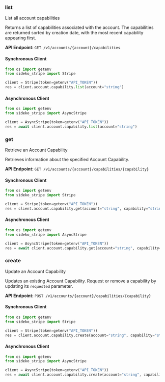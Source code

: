 
### list <a name="list"></a>
List all account capabilities

<p>Returns a list of capabilities associated with the account. The capabilities are returned sorted by creation date, with the most recent capability appearing first.</p>

**API Endpoint**: `GET /v1/accounts/{account}/capabilities`

#### Synchronous Client

```python
from os import getenv
from sideko_stripe import Stripe

client = Stripe(token=getenv("API_TOKEN"))
res = client.account.capability.list(account="string")
```

#### Asynchronous Client

```python
from os import getenv
from sideko_stripe import AsyncStripe

client = AsyncStripe(token=getenv("API_TOKEN"))
res = await client.account.capability.list(account="string")
```

### get <a name="get"></a>
Retrieve an Account Capability

<p>Retrieves information about the specified Account Capability.</p>

**API Endpoint**: `GET /v1/accounts/{account}/capabilities/{capability}`

#### Synchronous Client

```python
from os import getenv
from sideko_stripe import Stripe

client = Stripe(token=getenv("API_TOKEN"))
res = client.account.capability.get(account="string", capability="string")
```

#### Asynchronous Client

```python
from os import getenv
from sideko_stripe import AsyncStripe

client = AsyncStripe(token=getenv("API_TOKEN"))
res = await client.account.capability.get(account="string", capability="string")
```

### create <a name="create"></a>
Update an Account Capability

<p>Updates an existing Account Capability. Request or remove a capability by updating its <code>requested</code> parameter.</p>

**API Endpoint**: `POST /v1/accounts/{account}/capabilities/{capability}`

#### Synchronous Client

```python
from os import getenv
from sideko_stripe import Stripe

client = Stripe(token=getenv("API_TOKEN"))
res = client.account.capability.create(account="string", capability="string")
```

#### Asynchronous Client

```python
from os import getenv
from sideko_stripe import AsyncStripe

client = AsyncStripe(token=getenv("API_TOKEN"))
res = await client.account.capability.create(account="string", capability="string")
```
